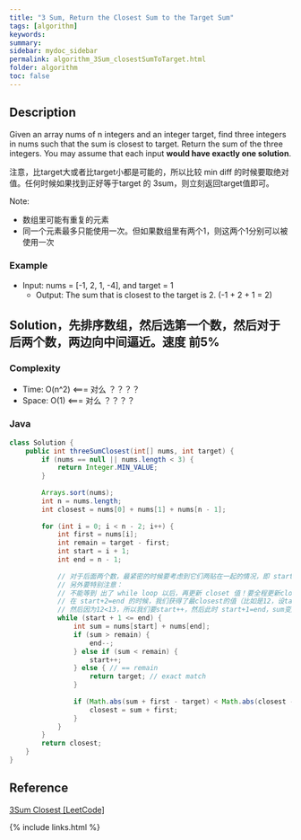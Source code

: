 ```yaml
---
title: "3 Sum, Return the Closest Sum to the Target Sum"
tags: [algorithm]
keywords:
summary:
sidebar: mydoc_sidebar
permalink: algorithm_3Sum_closestSumToTarget.html                               
folder: algorithm
toc: false
---
```


## Description
Given an array nums of n integers and an integer target, find three integers in nums such that the sum is closest to target. Return the sum of the three integers. You may assume that each input **would have exactly one solution**.

注意，比target大或者比target小都是可能的，所以比较 min diff 的时候要取绝对值。任何时候如果找到正好等于target 的 3sum，则立刻返回target值即可。

Note:
* 数组里可能有重复的元素
* 同一个元素最多只能使用一次。但如果数组里有两个1，则这两个1分别可以被使用一次

### Example
* Input: nums = [-1, 2, 1, -4], and target = 1
  * Output: The sum that is closest to the target is 2. (-1 + 2 + 1 = 2)

## Solution，先排序数组，然后选第一个数，然后对于后两个数，两边向中间逼近。速度 前5%

### Complexity
* Time: O(n^2) <=== 对么 ？？？？
* Space: O(1) <=== 对么 ？？？？

### Java
```java
class Solution {
    public int threeSumClosest(int[] nums, int target) {
        if (nums == null || nums.length < 3) {
            return Integer.MIN_VALUE;
        }
        
        Arrays.sort(nums);
        int n = nums.length;
        int closest = nums[0] + nums[1] + nums[n - 1];
        
        for (int i = 0; i < n - 2; i++) {
            int first = nums[i];
            int remain = target - first;
            int start = i + 1;
            int end = n - 1;
            
            // 对于后面两个数，最紧密的时候要考虑到它们两贴在一起的情况，即 start + 1 = end
            // 另外要特别注意：
            // 不能等到 出了 while loop 以后，再更新 closet 值！要全程更新closest。因为完全有可能
            // 在 start+2=end 的时候，我们获得了最closest的值（比如是12，设target为13），
            // 然后因为12<13，所以我们要start++，然后此时 start+1=end，sum变成了16，diff反而扩大了
            while (start + 1 <= end) {
                int sum = nums[start] + nums[end];
                if (sum > remain) {
                    end--;
                } else if (sum < remain) {
                    start++;
                } else { // == remain
                    return target; // exact match
                }
                
                if (Math.abs(sum + first - target) < Math.abs(closest - target)) {
                    closest = sum + first;
                }
            }
        }
        return closest;
    }
}
```

## Reference
[3Sum Closest [LeetCode]](https://leetcode.com/problems/3sum-closest/description/)

{% include links.html %}
